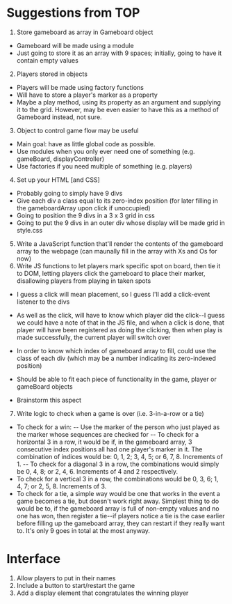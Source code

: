 # Suggestions from TOP

1. Store gameboard as array in Gameboard object
- Gameboard will be made using a module
- Just going to store it as an array with 9 spaces; initially, going to have it contain empty values
2. Players stored in objects
- Players will be made using factory functions
- Will have to store a player's marker as a property
- Maybe a play method, using its property as an argument and supplying it to the grid. However, may be even easier to have this as a method of Gameboard instead, not sure.
3. Object to control game flow may be useful

- Main goal: have as little global code as possible.
- Use modules when you only ever need one of something (e.g. gameBoard, displayController)
- Use factories if you need multiple of something (e.g. players)

4. Set up your HTML [and CSS]
- Probably going to simply have 9 divs
- Give each div a class equal to its zero-index position (for later filling in the gameboardArray upon click if unoccupied)
- Going to position the 9 divs in a 3 x 3 grid in css
- Going to put the 9 divs in an outer div whose display will be made grid in style.css

5. Write a JavaScript function that'll render the contents of the gameboard array to the webpage (can maunally fill in the array with Xs and Os for now)
6. Write JS functions to let players mark specific spot on board, then tie it to DOM, letting players click the gameboard to place their marker, disallowing players from playing in taken spots
- I guess a click will mean placement, so I guess I'll add a click-event listener to the divs
- As well as the click, will have to know which player did the click--I guess we could have a note of that in the JS file, and when a click is done, that player will have been registered as doing the clicking, then when play is made successfully, the current player will switch over
- In order to know which index of gameboard array to fill, could use the class of each div (which may be a number indicating its zero-indexed position)

- Should be able to fit each piece of functionality in the game, player or gameBoard objects
- Brainstorm this aspect

7. Write logic to check when a game is over (i.e. 3-in-a-row or a tie)
- To check for a win:
-- Use the marker of the person who just played as the marker whose sequences are checked for
-- To check for a horizontal 3 in a row, it would be if, in the gameboard array, 3 consecutive index positions all had one player's marker in it. The combination of indices would be: 0, 1, 2; 3, 4, 5; or 6, 7, 8. Increments of 1.
-- To check for a diagonal 3 in a row, the combinations would simply be 0, 4, 8; or 2, 4, 6. Increments of 4 and 2 respectively.
- To check for a vertical 3 in a row, the combinations would be 0, 3, 6; 1, 4, 7; or 2, 5, 8. Increments of 3.
- To check for a tie, a simple way would be one that works in the event a game becomes a tie, but doesn't work right away. Simplest thing to do would be to, if the gameboard array is full of non-empty values and no one has won, then register a tie--if players notice a tie is the case earlier before filling up the gameboard array, they can restart if they really want to. It's only 9 goes in total at the most anyway.

# Interface

1. Allow players to put in their names
2. Include a button to start/restart the game
3. Add a display element that congratulates the winning player
